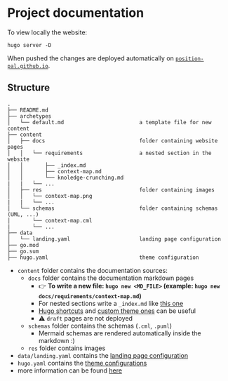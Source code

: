 # Project documentation

To view locally the website:

```
hugo server -D
```

When pushed the changes are deployed automatically on [`position-pal.github.io`](https://position-pal.github.io/).

## Structure

```plaintext
.
├── README.md
├── archetypes
│   └── default.md                        a template file for new content
├── content
│   ├── docs                              folder containing website pages
│   │   └── requirements                  a nested section in the website
│   │       ├── _index.md
│   │       ├── context-map.md
│   │       └── knoledge-crunching.md
|   |   └── ...
│   ├── res                               folder containing images
│   │   └── context-map.png
|   |   └── ...
│   └── schemas                           folder containing schemas (UML, ...)
│       └── context-map.cml
|       └── ...
├── data
│   └── landing.yaml                      landing page configuration
├── go.mod
├── go.sum
├── hugo.yaml                             theme configuration
```

- `content` folder contains the documentation sources:
  - `docs` folder contains the documentation markdown pages
    - :point_right: **To write a new file: `hugo new <MD_FILE>` (example: `hugo new docs/requirements/context-map.md`)**
    - For nested sections write a `_index.md` like [this one](./content/docs/requirements/_index.md)
    - [Hugo shortcuts](https://gohugo.io/content-management/shortcodes/) and [custom theme ones](https://lotusdocs.dev/docs/shortcodes/) can be useful
    - :warning: `draft` pages are not deployed
  - `schemas` folder contains the schemas (`.cml`, `.puml`)
    - Mermaid schemas are rendered automatically inside the markdown :)
  - `res` folder contains images
- `data/landing.yaml` contains the [landing page configuration](https://lotusdocs.dev/docs/guides/landing-page/)
- `hugo.yaml` contains the [theme configurations](https://lotusdocs.dev/docs/reference/configuration/)
- more information can be found [here](https://lotusdocs.dev/docs/overview/)
